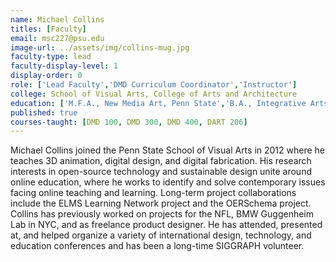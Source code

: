```yaml
---
name: Michael Collins
titles: [Faculty]
email: msc227@psu.edu
image-url: ../assets/img/collins-mug.jpg
faculty-type: lead
faculty-display-level: 1
display-order: 0
role: ['Lead Faculty','DMD Curriculum Coordinator','Instructor']
college: School of Visual Arts, College of Arts and Architecture	
education: ['M.F.A., New Media Art, Penn State','B.A., Integrative Arts, Penn State','B.S., Information Sciences and Technology, Penn State']
published: true
courses-taught: [DMD 100, DMD 300, DMD 400, DART 206]
---
```

Michael Collins joined the Penn State School of Visual Arts in 2012 where he teaches 3D animation, 	digital design, and digital fabrication. His research interests in open-source technology and sustainable design unite around online education, where he works to identify and solve contemporary issues facing online teaching and learning. Long-term project collaborations include the ELMS Learning Network project and the OERSchema project. Collins has previously worked on projects for the NFL, BMW Guggenheim Lab in NYC, and as freelance product designer. He has attended, presented at, and helped organize a variety of international design, technology, and education conferences and has been a long-time SIGGRAPH volunteer.